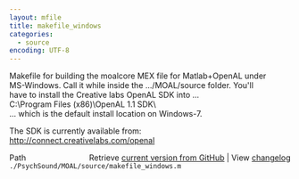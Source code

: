 ```yaml
---
layout: mfile
title: makefile_windows
categories:
  - source
encoding: UTF-8
---
```


Makefile for building the moalcore MEX file for Matlab+OpenAL under  
MS-Windows. Call it while inside the .../MOAL/source folder. You'll  
have to install the Creative labs OpenAL SDK into ...  
C:\\Program Files (x86)\\OpenAL 1.1 SDK\\  
... which is the default install location on Windows-7.  

The SDK is currently available from:  
http://connect.creativelabs.com/openal  



<div class="code_header" style="text-align:right;">
  <span style="float:left;">Path&nbsp;&nbsp;</span> <span class="counter">Retrieve <a href=
  "https://raw.github.com/Psychtoolbox-3/Psychtoolbox-3/beta/./PsychSound/MOAL/source/makefile_windows.m">current version from GitHub</a> | View <a href=
  "https://github.com/Psychtoolbox-3/Psychtoolbox-3/commits/beta/./PsychSound/MOAL/source/makefile_windows.m">changelog</a></span>
</div>
<div class="code">
  <code>./PsychSound/MOAL/source/makefile_windows.m</code>
</div>
